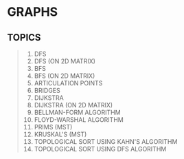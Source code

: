 # GRAPHS

## TOPICS
>1. DFS
>2. DFS (ON 2D MATRIX)
>3. BFS
>4. BFS (ON 2D MATRIX)
>5. ARTICULATION POINTS
>6. BRIDGES
>7. DIJKSTRA
>8. DIJKSTRA (ON 2D MATRIX)
>9. BELLMAN-FORM ALGORITHM
>10. FLOYD-WARSHAL ALGORITHM
>11. PRIMS (MST)
>12. KRUSKAL'S (MST)
>13. TOPOLOGICAL SORT USING KAHN'S ALGORITHM
>14. TOPOLOGICAL SORT USING DFS ALGORITHM